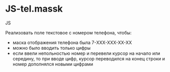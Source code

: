 # JS-tel.massk

JS

Реализовать поле текстовое с номером телефона, чтобы:
- маска отображения телефона была 7-XXX-XXX-XX-XX
- можно было вводить только цифры
- если ввели непольностью номер и перевели курсор на начало или середину, то при вводе цифр, курсор переводился на конец строки и номер дополнялся новыми цифрами
